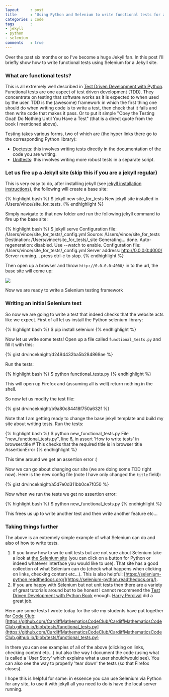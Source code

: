 ```yaml
---
layout     : post
title      : "Using Python and Selenium to write functional tests for a Jekyll site"
categories : code
tags       :
- jekyll
- python
- selenium
comments   : true
---
```


Over the past six months or so I've become a huge Jekyll fan.
In this post I'll briefly show how to write functional tests using Selenium for a Jekyll site.

### What are functional tests?

This is all extremely well described in [Test Driven Development with Python](http://chimera.labs.oreilly.com/books/1234000000754/ch01.html).
Functional tests are one aspect of test driven development (TDD).
They concentrate on testing that software works as it is expected to when used by the user.
TDD is the (awesome) framework in which the first thing one should do when writing code is to write a test, then check that it fails and then write code that makes it pass.
Or to put it simple "Obey the Testing Goat! Do Nothing Until You Have a Test" (that is a direct quote from the book I mentioned above).

Testing takes various forms, two of which are (the hyper links there go to the corresponding Python library):

- [Doctests](https://docs.python.org/2/library/doctest.html): this involves writing tests directly in the documentation of the code you are writing.
- [Unittests](https://docs.python.org/2/library/unittest.html): this involves writing more robust tests in a separate script.

### Let us fire up a Jekyll site (skip this if you are a jekyll regular)

This is very easy to do, after installing jekyll (see [jekyll installation instructions](http://jekyllrb.com/docs/installation/)), the following will create a base site:

{% highlight bash %}
$ jekyll new site_for_tests
New jekyll site installed in /Users/vince/site_for_tests.
{% endhighlight %}

Simply navigate to that new folder and run the following jekyll command to fire up the base site:

{% highlight bash %}
$ jekyll serve
Configuration file: /Users/vince/site_for_tests/_config.yml
            Source: /Users/vince/site_for_tests
       Destination: /Users/vince/site_for_tests/_site
      Generating...
                    done.
 Auto-regeneration: disabled. Use --watch to enable.
Configuration file: /Users/vince/site_for_tests/_config.yml
    Server address: http://0.0.0.0:4000/
  Server running... press ctrl-c to stop.
{% endhighlight %}

Then open up a browser and throw `http://0.0.0.0:4000/` in to the url, the base site will come up:

![]({{site.baseurl}}/assets/images/base_jekyll.png)

Now we are ready to write a Selenium testing framework

### Writing an initial Selenium test

So now we are going to write a test that indeed checks that the website acts like we expect.
First of all let us install the Python selenium library:

{% highlight bash %}
$ pip install selenium
{% endhighlight %}

Now let us write some tests!
Open up a file called `functional_tests.py` and fill it with this:

{% gist drvinceknight/d2494432ba5b284869ae %}

Run the tests:

{% highlight bash %}
$ python functional_tests.py
{% endhighlight %}

This will open up Firefox and (assuming all is well) return nothing in the shell.

So now let us modify the test file:

{% gist drvinceknight/b9a80c84418f750a632f %}

Note that I am getting ready to change the base jekyll template and build my site about writing tests.
Run the tests:

{% highlight bash %}
$ python new_functional_tests.py
File "new_functional_tests.py", line 6, in <module>
    assert 'How to write tests' in browser.title  # This checks that the required title is in browser title
AssertionError
{% endhighlight %}

This time around we get an assertion error :)

Now we can go about changing our site (we are doing some TDD right now).
Here is the new config file (note I have only changed the `title` field):

{% gist drvinceknight/a5d7e0d311bb0ce7f050 %}

Now when we run the tests we get no assertion error:

{% highlight bash %}
$ python new_functional_tests.py
{% endhighlight %}

This frees us up to write another test and then write another feature etc...

### Taking things further

The above is an extremely simple example of what Selenium can do and also of how to write tests.

1. If you know how to write unit tests but are not sure about Selenium take a look at [the Selenium site](http://docs.seleniumhq.org/docs/03_webdriver.jsp) (you can click on a button for Python or indeed whatever interface you would like to use). That site has a good collection of what Selenium can do (check what happens when clicking on links, checking content etc...). This is also helpful: [https://selenium-python.readthedocs.org/](https://selenium-python.readthedocs.org/).
2. If you are happy with Selenium but not unit tests then there are a variety of great tutorials around but to be honest I cannot recommend the [Test Driven Development with Python Book](http://chimera.labs.oreilly.com/books/1234000000754/ch01.html) enough. [Harry Percival](https://twitter.com/hjwp) did a great job.

Here are some tests I wrote today for the site my students have put together for [Code Club](http://cardiffmathematicscodeclub.github.io/): [https://github.com/CardiffMathematicsCodeClub/CardiffMathematicsCodeClub.github.io/blob/tests/functional_tests.py](https://github.com/CardiffMathematicsCodeClub/CardiffMathematicsCodeClub.github.io/blob/tests/functional_tests.py)

In there you can see examples of all of the above (clicking on links, checking content etc...) but also the way I document the code (using what is called a 'User Story' which explains what a user should/would see).
You can also see the way to properly 'tear down' the tests (so that Firefox closes).

I hope this is helpful for some: in essence you can use Selenium via Python for any site, to use it with jekyll all you need to do is have the local server running.
